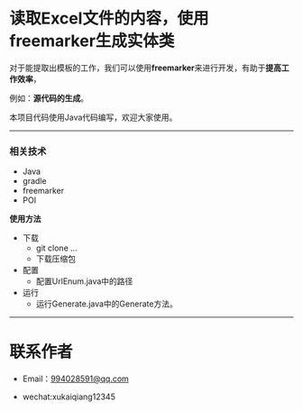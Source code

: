# 读取Excel文件的内容，使用freemarker生成实体类

对于能提取出模板的工作，我们可以使用**freemarker**来进行开发，有助于**提高工作效率**，

例如：**源代码的生成**。

本项目代码使用Java代码编写，欢迎大家使用。



-----


### 相关技术

- Java
- gradle
- freemarker
- POI
	
**使用方法**

- 下载
	- git clone ...
	- 下载压缩包
- 配置
	- 配置UrlEnum.java中的路径
- 运行
	- 运行Generate.java中的Generate方法。

-----

# 联系作者
	
- Email：994028591@qq.com

- wechat:xukaiqiang12345	

	
